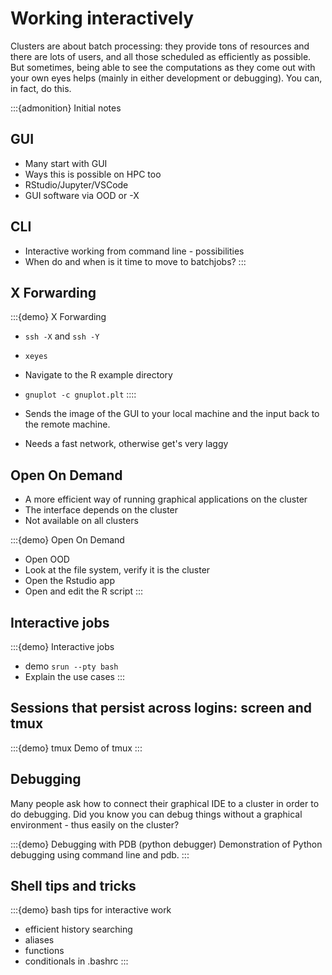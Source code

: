 # Working interactively

Clusters are about batch processing: they provide tons of resources
and there are lots of users, and all those scheduled as efficiently as
possible. But sometimes, being able to see the computations as they
come out with your own eyes helps (mainly in either development or
debugging).  You can, in fact, do this.

:::{admonition} Initial notes

## GUI

- Many start with GUI
- Ways this is possible on HPC too
- RStudio/Jupyter/VSCode
- GUI software via OOD or -X

## CLI

- Interactive working from command line - possibilities
- When do and when is it time to move to batchjobs?
:::

## X Forwarding

:::{demo} X Forwarding
- `ssh -X` and `ssh -Y`
- `xeyes`
- Navigate to the R example directory
- `gnuplot -c gnuplot.plt`
::::

- Sends the image of the GUI to your local machine and
  the input back to the remote machine.
- Needs a fast network, otherwise get's very laggy


## Open On Demand

- A more efficient way of running graphical applications
  on the cluster
- The interface depends on the cluster
- Not available on all clusters

:::{demo} Open On Demand
- Open OOD
- Look at the file system, verify it is the cluster
- Open the Rstudio app
- Open and edit the R script
:::


## Interactive jobs

:::{demo} Interactive jobs
- demo `srun --pty bash`
- Explain the use cases
:::

## Sessions that persist across logins: screen and tmux

:::{demo} tmux
Demo of tmux
:::

## Debugging

Many people ask how to connect their graphical IDE to a cluster in
order to do debugging.  Did you know you can debug things without a
graphical environment - thus easily on the cluster?

:::{demo} Debugging with PDB (python debugger)
Demonstration of Python debugging using command line and pdb.
:::

## Shell tips and tricks

:::{demo} bash tips for interactive work
- efficient history searching
- aliases
- functions
- conditionals in .bashrc
:::
